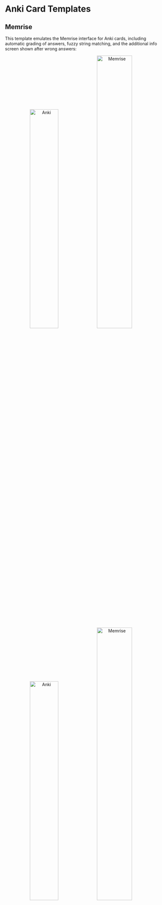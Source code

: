 # Anki Card Templates

## Memrise

This template emulates the Memrise interface for Anki cards, including automatic grading of answers, fuzzy string matching, and the additional info screen shown after wrong answers:

<p align="middle">
  <img src="https://github.com/Eltaurus-Lt/Anki-Card-Templates/assets/93875472/9c93a367-1ec6-4818-bb50-d84ccf543c0a" title="Anki" style="width: 43%">
  <img src="https://github.com/Eltaurus-Lt/Anki-Card-Templates/assets/93875472/411a99b6-0e71-4dc5-91b7-cbb3008040a1" title="Memrise" style="width: 48%">
</p>

<p align="middle">
  <img src="https://github.com/Eltaurus-Lt/Anki-Card-Templates/assets/93875472/cbe21000-4519-43ab-b74b-a1c35dd1a363" title="Anki" style="width: 43%">
  <img src="https://github.com/Eltaurus-Lt/Anki-Card-Templates/assets/93875472/7e0d7f4e-34e2-4db9-b034-07f0490ba5f4" title="Memrise" style="width: 48%">
</p>

<p align="middle">
  <img src="https://github.com/Eltaurus-Lt/Anki-Card-Templates/assets/93875472/e7694b1e-a381-4cad-9c09-0a27368c6b25" title="Anki" style="width: 43%">
  <img src="https://github.com/Eltaurus-Lt/Anki-Card-Templates/assets/93875472/ba023a95-4f3d-44cb-94c4-c06bc4bbfcd4" title="Memrise" style="width: 48%">
</p>

This template also avoids layout bugs, such as jumping text on answer submission and cropped fonts, which are prominent in the original design:

![dither](https://github.com/Eltaurus-Lt/Anki-Card-Templates/assets/93875472/72018147-1252-4df8-901b-efe93b7b330f)

<p align="middle">
  <img src="https://github.com/Eltaurus-Lt/Anki-Card-Templates/assets/93875472/b7793fc9-7c6e-49dd-bfd5-49bc8f6a4176">
</p>

### Usage

The main file is `Memrise Templates (Lτ).apkg`. After opening it with Anki it adds `Memrise Templates (Lτ)` Note Type which can then be used to create new cards, convert existing ones, or import external spreadsheets.
<br><sub>The single card imported with the Note Type serves only as its holder and can be deleted right away.</sub>

### Extra

The template can be downloaded either from this page or from [AnkiWeb](https://ankiweb.net/shared/info/510199145)

Separate parts of the source code for use in your own card templates can be found in the `Source code` folder.

An interactive demo of a card can be previewed on [CodePen](https://codepen.io/Eltaurus/full/mdaMQby)

The template can be used for Memrise courses imported into Anki with [this extension](https://github.com/Eltaurus-Lt/CourseDump2022)

### Discussion

If you have any questions about the template (how to adapt it for a certain course, modify to create reverse cards, change default settings, etc.) or simply want to discuss its further development, please feel free to leave a comment in [this Anki Forums thread](https://forums.ankiweb.net/t/memrise-card-template-support-thread/34233) or in the issues section of this repository.
